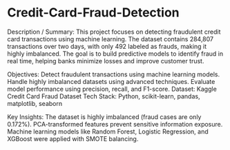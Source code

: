 # Credit-Card-Fraud-Detection
Description / Summary:
This project focuses on detecting fraudulent credit card transactions using machine learning. The dataset contains 284,807 transactions over two days, with only 492 labeled as frauds, making it highly imbalanced. The goal is to build predictive models to identify fraud in real time, helping banks minimize losses and improve customer trust.

Objectives:
Detect fraudulent transactions using machine learning models.
Handle highly imbalanced datasets using advanced techniques.
Evaluate model performance using precision, recall, and F1-score.
Dataset: Kaggle Credit Card Fraud Dataset
Tech Stack: Python, scikit-learn, pandas, matplotlib, seaborn

Key Insights:
The dataset is highly imbalanced (fraud cases are only 0.172%).
PCA-transformed features prevent sensitive information exposure.
Machine learning models like Random Forest, Logistic Regression, and XGBoost were applied with SMOTE balancing.
